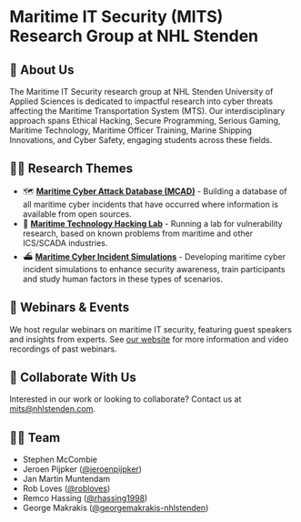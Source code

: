 # Maritime IT Security (MITS) Research Group at NHL Stenden

## 👋 About Us
The Maritime IT Security research group at NHL Stenden University of Applied Sciences is dedicated to impactful research into cyber threats affecting the Maritime Transportation System (MTS). Our interdisciplinary approach spans Ethical Hacking, Secure Programming, Serious Gaming, Maritime Technology, Maritime Officer Training, Marine Shipping Innovations, and Cyber Safety, engaging students across these fields.

## 🧑‍🔬 Research Themes
- 🗺 [**Maritime Cyber Attack Database (MCAD)**](https://www.nhlstenden.com/en/maritime-cyber-attack-database) - Building a database of all maritime cyber incidents that have occurred where information is available from open sources.
- 🧪 [**Maritime Technology Hacking Lab**](https://www.nhlstenden.com/en/maritime-technology-hacking-lab) - Running a lab for vulnerability research, based on known problems from maritime and other ICS/SCADA industries.
- ⛴ [**Maritime Cyber Incident Simulations**](https://www.nhlstenden.com/en/maritime-cyber-incident-simulations) - Developing maritime cyber incident simulations to enhance security awareness, train participants and study human factors in these types of scenarios. 

## 📅 Webinars & Events
We host regular webinars on maritime IT security, featuring guest speakers and insights from experts. See [our website](https://www.nhlstenden.com/en/research/maritime-it-security) for more information and video recordings of past webinars.

## 👏 Collaborate With Us
Interested in our work or looking to collaborate? Contact us at [mits@nhlstenden.com](mailto:mits@nhlstenden.com).

## 🧑‍💻 Team
- Stephen McCombie
- Jeroen Pijpker ([@jeroenpijpker](https://github.com/jeroenpijpker))
- Jan Martin Muntendam
- Rob Loves ([@robloves](https://github.com/robloves))
- Remco Hassing ([@rhassing1998](https://github.com/rhassing1998))
- George Makrakis ([@georgemakrakis-nhlstenden](https://github.com/georgemakrakis-nhlstenden))
